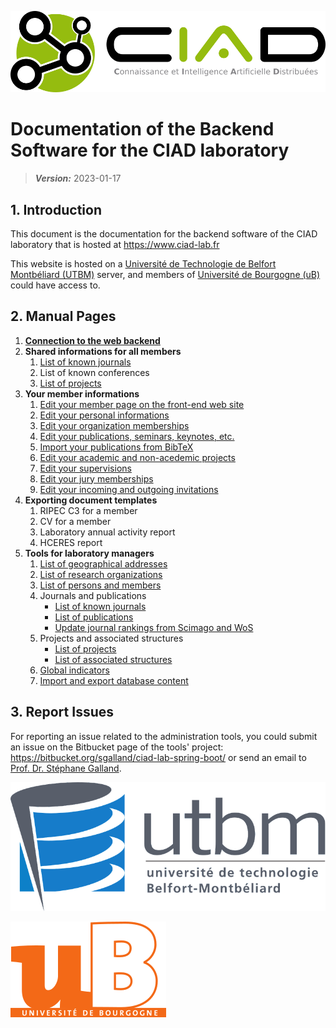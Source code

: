 ![CIAD logo](ciadlogo.png)

# Documentation of the Backend Software for the CIAD laboratory

> **_Version:_** 2023-01-17

## 1. Introduction

This document is the documentation for the backend software of the CIAD laboratory that is hosted at https://www.ciad-lab.fr

This website is hosted on a [Université de Technologie de Belfort Montbéliard (UTBM)](http://www.utbm.fr) server, and members of [Université de Bourgogne (uB)](http://www.u-bourgogne.fr) could have access to.


## 2. Manual Pages

1. **[Connection to the web backend](login.md)**
2. **Shared informations for all members**
   1. [List of known journals](journals.md)
   2. List of known conferences
   3. [List of projects](projects.md)
3. **Your member informations**
   1. [Edit your member page on the front-end web site](editmemberpage.md)
   2. [Edit your personal informations](editpersonalinfo.md)
   3. [Edit your organization memberships](editorgamemberships.md)
   4. [Edit your publications, seminars, keynotes, etc.](editpublications.md)
   5. [Import your publications from BibTeX](importbibtex.md)
   6. [Edit your academic and non-acedemic projects](editprojects.md)
   7. [Edit your supervisions](editsupervisions.md)
   8. [Edit your jury memberships](editjurymemberships.md)
   9. [Edit your incoming and outgoing invitations](editinvitations.md)
3. **Exporting document templates**
   1. RIPEC C3 for a member
   2. CV for a member
   3. Laboratory annual activity report
   4. HCERES report
4. **Tools for laboratory managers**
   1. [List of geographical addresses](addresses.md)
   2. [List of research organizations](organizations.md)
   3. [List of persons and members](persons.md)
   4. Journals and publications
      * [List of known journals](journals.md)
      * [List of publications](publications.md)
      * [Update journal rankings from Scimago and WoS](journalrankingupdate.md)
   5. Projects and associated structures
      * [List of projects](projects.md)
      * [List of associated structures](assostructures.md)
   6. [Global indicators](globalindicators.md)
   7. [Import and export database content](importexportdb.md)
   
## 3. Report Issues

For reporting an issue related to the administration tools, you could submit an issue on the Bitbucket page of the tools' project: https://bitbucket.org/sgalland/ciad-lab-spring-boot/ or send an email to [Prof. Dr. Stéphane Galland](mailto:stephane.galland@utbm.fr).

![UTBM logo](utbmlogo.png)

![uB logo](ublogo.png)

